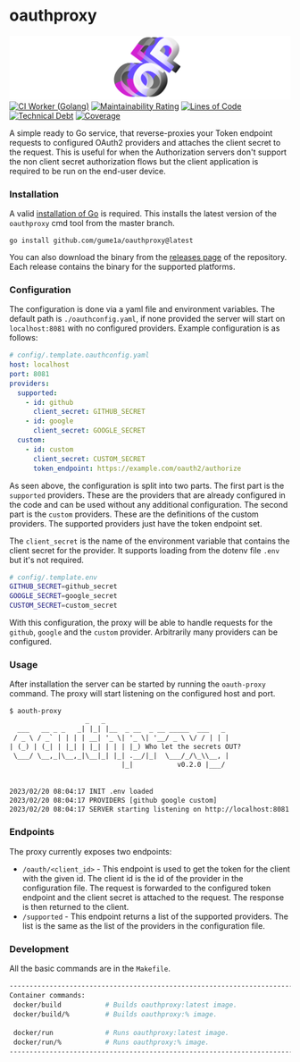 oauthproxy
===========

![OAuth Proxy Banner](./assets/static/logo_banner_big.png)
[![CI Worker (Golang)](https://github.com/gume1a/oauth-proxy/actions/workflows/ci-worker.yaml/badge.svg)](https://github.com/gume1a/oauth-proxy/actions/workflows/ci-worker.yaml)
[![Maintainability Rating](https://sonarqube.gume1a.com/api/project_badges/measure?project=gume1a_oauth-proxy_AYZm3vqmPvHIgh4c6jWj&metric=sqale_rating&token=sqb_ad10b28fe89f2a16c2c9f7899e50e2c6cf192074)](https://sonarqube.gume1a.com/dashboard?id=gume1a_oauth-proxy_AYZm3vqmPvHIgh4c6jWj)
[![Lines of Code](https://sonarqube.gume1a.com/api/project_badges/measure?project=gume1a_oauth-proxy_AYZm3vqmPvHIgh4c6jWj&metric=ncloc&token=sqb_ad10b28fe89f2a16c2c9f7899e50e2c6cf192074)](https://sonarqube.gume1a.com/dashboard?id=gume1a_oauth-proxy_AYZm3vqmPvHIgh4c6jWj)
[![Technical Debt](https://sonarqube.gume1a.com/api/project_badges/measure?project=gume1a_oauth-proxy_AYZm3vqmPvHIgh4c6jWj&metric=sqale_index&token=sqb_ad10b28fe89f2a16c2c9f7899e50e2c6cf192074)](https://sonarqube.gume1a.com/dashboard?id=gume1a_oauth-proxy_AYZm3vqmPvHIgh4c6jWj)
[![Coverage](https://sonarqube.gume1a.com/api/project_badges/measure?project=gume1a_oauth-proxy_AYZm3vqmPvHIgh4c6jWj&metric=coverage&token=sqb_ad10b28fe89f2a16c2c9f7899e50e2c6cf192074)](https://sonarqube.gume1a.com/dashboard?id=gume1a_oauth-proxy_AYZm3vqmPvHIgh4c6jWj)

A simple ready to Go service, that reverse-proxies your Token endpoint requests to configured OAuth2 providers and
attaches the client secret to the request. This is useful for when the Authorization servers don't support the non
client secret authorization flows but the client application is required to be run on the end-user device.

### Installation

A valid [installation of Go](https://go.dev/doc/install) is required. This installs the latest version of
the `oauthproxy` cmd tool from the master branch.

```
go install github.com/gume1a/oauthproxy@latest
```

You can also download the binary from the [releases page](https://github.com/gume1a/oauthproxy/releases) of the repository.
Each release contains the binary for the supported platforms.

### Configuration

The configuration is done via a yaml file and environment variables. The default path is `./oauthconfig.yaml`, if none 
provided the server will start on `localhost:8081` with no configured providers. Example configuration is as follows:

```yaml config/.template.oauthconfig.yaml
# config/.template.oauthconfig.yaml
host: localhost
port: 8081
providers:
  supported:
    - id: github
      client_secret: GITHUB_SECRET
    - id: google
      client_secret: GOOGLE_SECRET
  custom:
    - id: custom
      client_secret: CUSTOM_SECRET
      token_endpoint: https://example.com/oauth2/authorize
```

As seen above, the configuration is split into two parts. The first part is the `supported` providers. These are the 
providers that are already configured in the code and can be used without any additional configuration. The second part
is the `custom` providers. These are the definitions of the custom providers. The supported providers just have the token
endpoint set.

The `client_secret` is the name of the environment variable that contains the client secret for the provider. It supports
loading from the dotenv file `.env` but it's not required.

```sh config/.template.env
# config/.template.env
GITHUB_SECRET=github_secret
GOOGLE_SECRET=google_secret
CUSTOM_SECRET=custom_secret
```
With this configuration, the proxy will be able to handle requests for the `github`, `google` and the `custom` provider.
Arbitrarily many providers can be configured.

### Usage

After installation the  server can be started by running the `oauth-proxy` command. The proxy will start listening on 
the configured host and port.

```ansi 
$ aouth-proxy           
                   _   _
  ___   __ _ _   _| |_| |__  _ __  _ __ _____  ___   _
 / _ \ / _` | | | | __| '_ \| '_ \| '__/ _ \ \/ / | | |
| (_) | (_| | |_| | |_| | | | |_) Who let the secrets OUT?
 \___/ \__,_|\__,_|\__|_| |_| .__/|_|  \___/_/\_\\__, |
                            |_|           v0.2.0 |___/


2023/02/20 08:04:17 INIT .env loaded
2023/02/20 08:04:17 PROVIDERS [github google custom]
2023/02/20 08:04:17 SERVER starting listening on http://localhost:8081
```

### Endpoints

The proxy currently exposes two endpoints:

- `/oauth/<client_id>` - This endpoint is used to get the token for the client with the given id. The client id is the 
  id of the provider in the configuration file. The request is forwarded to the configured token endpoint and the 
  client secret is attached to the request. The response is then returned to the client.
- `/supported` - This endpoint returns a list of the supported providers. The list is the same as the list of the 
  providers in the configuration file.

### Development

All the basic commands are in the `Makefile`.

```sh
------------------------------------------------------------------------
Container commands:
 docker/build           # Builds oauthproxy:latest image.
 docker/build/%         # Builds oauthproxy:% image.

 docker/run             # Runs oauthproxy:latest image.
 docker/run/%           # Runs oauthproxy:% image.
------------------------------------------------------------------------
```
